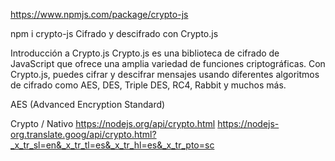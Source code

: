 https://www.npmjs.com/package/crypto-js

npm i crypto-js
Cifrado y descifrado con Crypto.js

Introducción a Crypto.js
Crypto.js es una biblioteca de cifrado de JavaScript que ofrece una amplia variedad de funciones criptográficas. Con Crypto.js, puedes cifrar y descifrar mensajes usando diferentes algoritmos de cifrado como AES, DES, Triple DES, RC4, Rabbit y muchos más.

AES (Advanced Encryption Standard)



Crypto / Nativo
https://nodejs.org/api/crypto.html
https://nodejs-org.translate.goog/api/crypto.html?_x_tr_sl=en&_x_tr_tl=es&_x_tr_hl=es&_x_tr_pto=sc